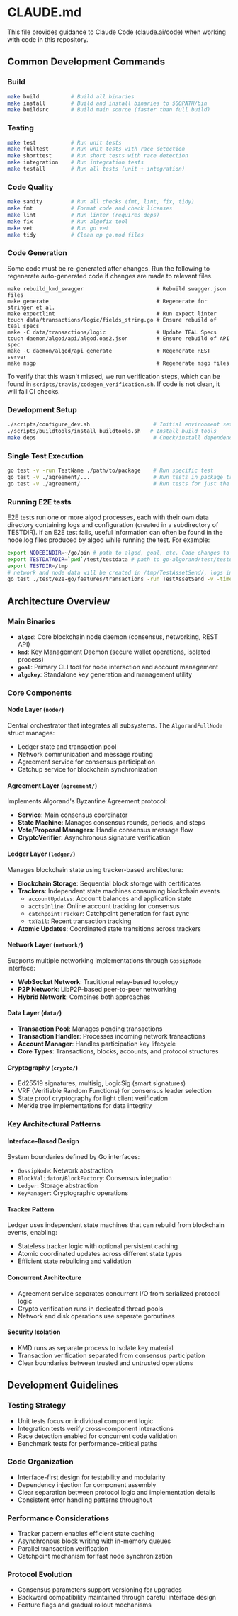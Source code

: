 # CLAUDE.md

This file provides guidance to Claude Code (claude.ai/code) when working with code in this repository.

## Common Development Commands

### Build
```bash
make build          # Build all binaries
make install        # Build and install binaries to $GOPATH/bin
make buildsrc       # Build main source (faster than full build)
```

### Testing
```bash
make test           # Run unit tests
make fulltest       # Run unit tests with race detection
make shorttest      # Run short tests with race detection
make integration    # Run integration tests
make testall        # Run all tests (unit + integration)
```

### Code Quality
```bash
make sanity         # Run all checks (fmt, lint, fix, tidy)
make fmt            # Format code and check licenses
make lint           # Run linter (requires deps)
make fix            # Run algofix tool
make vet            # Run go vet
make tidy           # Clean up go.mod files
```

### Code Generation

Some code must be re-generated after changes. Run the following to regenerate auto-generated code if changes are made to relevant files.

```
make rebuild_kmd_swagger                       # Rebuild swagger.json files
make generate                                  # Regenerate for stringer et al.
make expectlint                                # Run expect linter
touch data/transactions/logic/fields_string.go # Ensure rebuild of teal specs
make -C data/transactions/logic                # Update TEAL Specs
touch daemon/algod/api/algod.oas2.json         # Ensure rebuild of API spec
make -C daemon/algod/api generate              # Regenerate REST server
make msgp                                      # Regenerate msgp files
```

To verify that this wasn't missed, we run verification steps, which can be found in `scripts/travis/codegen_verification.sh`. If code is not clean, it will fail CI checks.

### Development Setup
```bash
./scripts/configure_dev.sh                    # Initial environment setup
./scripts/buildtools/install_buildtools.sh   # Install build tools
make deps                                     # Check/install dependencies
```

### Single Test Execution
```bash
go test -v -run TestName ./path/to/package    # Run specific test
go test -v ./agreement/...                    # Run tests in package tree rooted at agreement
go test -v ./agreement/                       # Run tests for just the agreement package
```

### Running E2E tests
E2E tests run one or more algod processes, each with their own data directory containing logs and configuration (created in a subdirectory of TESTDIR). If an E2E test fails, useful information can often be found in the node.log files produced by algod while running the test. For example:
```bash
export NODEBINDIR=~/go/bin # path to algod, goal, etc. Code changes to goal or algod require rebuilding with "make" to place new binaries here before running E2E tests.
export TESTDATADIR=`pwd`/test/testdata # path to go-algorand/test/testdata
export TESTDIR=/tmp
# network and node data will be created in /tmp/TestAssetSend/, logs in /tmp/TestAssetSend/Primary/node.log and /tmp/TestAssetSend/Node/node.log
go test ./test/e2e-go/features/transactions -run TestAssetSend -v -timeout=0
```

## Architecture Overview

### Main Binaries
- **`algod`**: Core blockchain node daemon (consensus, networking, REST API)
- **`kmd`**: Key Management Daemon (secure wallet operations, isolated process)
- **`goal`**: Primary CLI tool for node interaction and account management
- **`algokey`**: Standalone key generation and management utility

### Core Components

#### Node Layer (`node/`)
Central orchestrator that integrates all subsystems. The `AlgorandFullNode` struct manages:
- Ledger state and transaction pool
- Network communication and message routing
- Agreement service for consensus participation
- Catchup service for blockchain synchronization

#### Agreement Layer (`agreement/`)
Implements Algorand's Byzantine Agreement protocol:
- **Service**: Main consensus coordinator
- **State Machine**: Manages consensus rounds, periods, and steps
- **Vote/Proposal Managers**: Handle consensus message flow
- **CryptoVerifier**: Asynchronous signature verification

#### Ledger Layer (`ledger/`)
Manages blockchain state using tracker-based architecture:
- **Blockchain Storage**: Sequential block storage with certificates
- **Trackers**: Independent state machines consuming blockchain events
  - `accountUpdates`: Account balances and application state
  - `acctsOnline`: Online account tracking for consensus
  - `catchpointTracker`: Catchpoint generation for fast sync
  - `txTail`: Recent transaction tracking
- **Atomic Updates**: Coordinated state transitions across trackers

#### Network Layer (`network/`)
Supports multiple networking implementations through `GossipNode` interface:
- **WebSocket Network**: Traditional relay-based topology
- **P2P Network**: LibP2P-based peer-to-peer networking
- **Hybrid Network**: Combines both approaches

#### Data Layer (`data/`)
- **Transaction Pool**: Manages pending transactions
- **Transaction Handler**: Processes incoming network transactions
- **Account Manager**: Handles participation key lifecycle
- **Core Types**: Transactions, blocks, accounts, and protocol structures

#### Cryptography (`crypto/`)
- Ed25519 signatures, multisig, LogicSig (smart signatures)
- VRF (Verifiable Random Functions) for consensus leader selection
- State proof cryptography for light client verification
- Merkle tree implementations for data integrity

### Key Architectural Patterns

#### Interface-Based Design
System boundaries defined by Go interfaces:
- `GossipNode`: Network abstraction
- `BlockValidator`/`BlockFactory`: Consensus integration
- `Ledger`: Storage abstraction
- `KeyManager`: Cryptographic operations

#### Tracker Pattern
Ledger uses independent state machines that can rebuild from blockchain events, enabling:
- Stateless tracker logic with optional persistent caching
- Atomic coordinated updates across different state types
- Efficient state rebuilding and validation

#### Concurrent Architecture
- Agreement service separates concurrent I/O from serialized protocol logic
- Crypto verification runs in dedicated thread pools
- Network and disk operations use separate goroutines

#### Security Isolation
- KMD runs as separate process to isolate key material
- Transaction verification separated from consensus participation
- Clear boundaries between trusted and untrusted operations

## Development Guidelines

### Testing Strategy
- Unit tests focus on individual component logic
- Integration tests verify cross-component interactions
- Race detection enabled for concurrent code validation
- Benchmark tests for performance-critical paths

### Code Organization
- Interface-first design for testability and modularity
- Dependency injection for component assembly
- Clear separation between protocol logic and implementation details
- Consistent error handling patterns throughout

### Performance Considerations
- Tracker pattern enables efficient state caching
- Asynchronous block writing with in-memory queues
- Parallel transaction verification
- Catchpoint mechanism for fast node synchronization

### Protocol Evolution
- Consensus parameters support versioning for upgrades
- Backward compatibility maintained through careful interface design
- Feature flags and gradual rollout mechanisms
